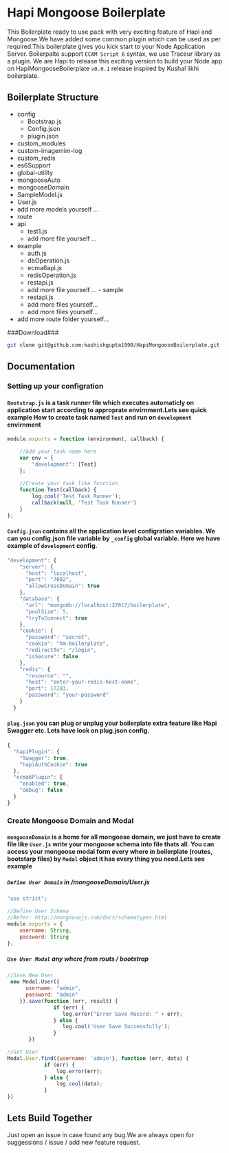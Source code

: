# Hapi Mongoose Boilerplate #

This Boilerplate ready to use pack with very exciting feature of Hapi and Mongoose.We have added some common plugin which can be used as per required.This boilerplate gives you kick start to your Node Application Server.
Boilerpalte support ``ECAM Script 6`` syntax, we use Traceur library as a plugin. We are Hapi to release this exciting version to build your Node app on HapiMongooseBoilerplate ``v0.0.1`` release inspired by Kushal likhi boilerplate. 

## Boilerplate Structure ##
  - config
    - Bootstrap.js
    - Config.json
    - plugin.json
  - custom_modules
   - custom-imagemim-log
   - custom_redis
   - es6Support
   - global-utility
   - mongooseAuto
  - mongooseDomain
   - SampleModel.js
   - User.js
   - add more models yourself ...
  - route
   - api
       - test1.js
       - add more file yourself ...
   - example
       - auth.js 
       - dbOperation.js
       - ecma6api.js
       - redisOperation.js
       - restapi.js
       - add more file yourself ...
    - sample
       - restapi.js
       - add more files yourself...
       - add more files yourself...
   - add more route folder yourself... 

###Download###
```bash
git clone git@github.com:kashishgupta1990/HapiMongooseBoilerplate.git
```

## Documentation ##

### Setting up your configration ###

#### ``Bootstrap.js`` is a task runner file which executes automaticly on application start according to     approprate envirnment.Lets see quick example How to create task named ``Test`` and run on ``development`` envirnment ####
```javascript
module.exports = function (environment, callback) {

    //Add your task name here
    var env = {
        "development": [Test]
    };
   
    //Create your task like function
    function Test(callback) {
        log.cool('Test Task Runner');
        callback(null, 'Test Task Runner')
    }
};
```
#### ``Config.json`` contains all the application level configration variables. We can you config.json file variable by  ``_config`` global variable. Here we have example of ``development`` config. ####
```javascript
"development": {
    "server": {
      "host": "localhost",
      "port": "7002",
      "allowCrossDomain": true
    },
    "database": {
      "url": "mongodb://localhost:27017/boilerplate",
      "poolSize": 5,
      "tryToConnect": true
    },
    "cookie": {
      "password": "secret",
      "cookie": "hm-boilerplate",
      "redirectTo": "/login",
      "isSecure": false
    },
    "redis": {
      "resource": "",
      "host": "enter-your-redis-host-name",
      "port": 17203,
      "password": "your-password"
    }
  }
```
#### ``plug.json`` you can plug or unplug your boilerplate extra feature like Hapi Swagger etc. Lets have look on plug.json config. ####
```javascript
{
  "hapiPlugin": {
    "Swagger": true,
    "hapiAuthCookie": true
  },
  "ecma6Plugin": {
    "enabled": true,
    "debug": false 
  }
}
```
### Create Mongoose Domain and Modal ###

#### ``mongooseDomain`` is a home for all mongoose domain, we just have to create file like ``User.js`` write your mongoose schema into file thats all. You can access your mongoose modal form every where in boilerplate (routes, bootstarp files) by ``Modal`` object it has every thing you need.Lets see example ####
##### ``Define User Domain`` in /mongooseDomain/User.js #####
```javascript
"use strict";

//Define User Schema
//Refer: http://mongoosejs.com/docs/schematypes.html
module.exports = {
    username: String,
    password: String
};
```
##### ``Use User Modal`` any where from routs / bootstrap
```javascript
//Save New User
 new Modal.User({
      username: "admin",
      password: "admin"
    }).save(function (err, result) {
               if (err) {
                  log.error("Error Save Record: " + err);
               } else {
                  log.cool('User Save Successfully');
               }
       })

//Get User
Modal.User.find({username: 'admin'}, function (err, data) {
            if (err) {
                log.error(err);
            } else {
                log.cool(data);
            }
})
```
## Lets Build Together ##
Just open an issue in case found any bug.We are always open for suggessions / issue / add new feature request.
